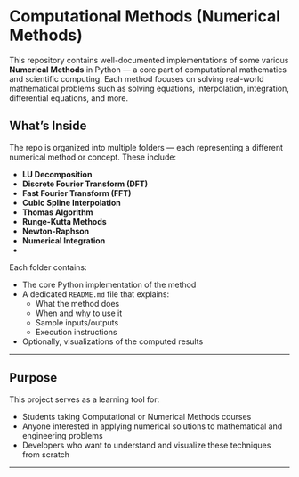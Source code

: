 # Computational Methods (Numerical Methods)

This repository contains well-documented implementations of some  various **Numerical Methods** in Python — a core part of computational mathematics and scientific computing. Each method focuses on solving real-world mathematical problems such as solving equations, interpolation, integration, differential equations, and more.

## What’s Inside

The repo is organized into multiple folders — each representing a different numerical method or concept. These include:

- **LU Decomposition**
- **Discrete Fourier Transform (DFT)**
- **Fast Fourier Transform (FFT)**
- **Cubic Spline Interpolation**
- **Thomas Algorithm**
- **Runge-Kutta Methods**
- **Newton-Raphson**
- **Numerical Integration**
-

Each folder contains:
- The core Python implementation of the method
- A dedicated `README.md` file that explains:
  - What the method does
  - When and why to use it
  - Sample inputs/outputs
  - Execution instructions
- Optionally, visualizations of the computed results


---

## Purpose

This project serves as a learning tool for:
- Students taking Computational or Numerical Methods courses
- Anyone interested in applying numerical solutions to mathematical and engineering problems
- Developers who want to understand and visualize these techniques from scratch

---
